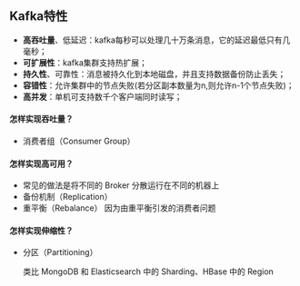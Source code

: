 ## Kafka特性

- **高吞吐量**、低延迟：kafka每秒可以处理几十万条消息，它的延迟最低只有几毫秒；
- **可扩展性**：kafka集群支持热扩展；
- **持久性**、可靠性：消息被持久化到本地磁盘，并且支持数据备份防止丢失；
- **容错性**：允许集群中的节点失败(若分区副本数量为n,则允许n-1个节点失败)；
- **高并发**：单机可支持数千个客户端同时读写；



#### 怎样实现吞吐量？

- 消费者组（Consumer Group）
  

#### 怎样实现高可用？

- 常见的做法是将不同的 Broker 分散运行在不同的机器上
- 备份机制（Replication）
- 重平衡（Rebalance）
  因为由重平衡引发的消费者问题

#### 怎样实现伸缩性？

- 分区（Partitioning）

  类比 MongoDB 和 Elasticsearch 中的 Sharding、HBase 中的 Region

